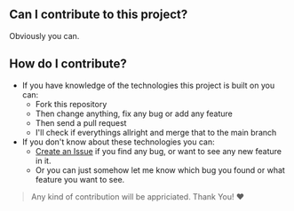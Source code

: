## Can I contribute to this project?

Obviously you can.

## How do I contribute?

- If you have knowledge of the technologies this project is built on you can:
  - Fork this repository
  - Then change anything, fix any bug or add any feature
  - Then send a pull request
  - I'll check if everythings allright and merge that to the main branch
- If you don't know about these technologies you can:
  - [Create an Issue](https://github.com/KhanShaheb34/Co-ronaBD.info/issues/new/choose) if you find any bug, or want to see any new feature in it.
  - Or you can just somehow let me know which bug you found or what feature you want to see.

> Any kind of contribution will be appriciated. Thank You! :heart:
